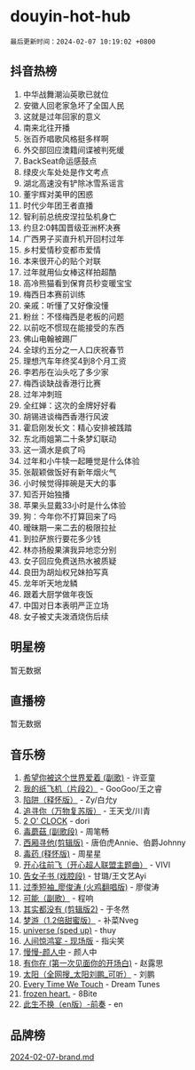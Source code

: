 # douyin-hot-hub

`最后更新时间：2024-02-07 10:19:02 +0800`

## 抖音热榜

1. 中华战舞潮汕英歌已就位
1. 安徽人回老家急坏了全国人民
1. 这就是过年回家的意义
1. 南来北往开播
1. 张百乔唱歌风格挺多样啊
1. 外交部回应澳籍间谍被判死缓
1. BackSeat命运感鼓点
1. 绿皮火车处处是作文考点
1. 湖北高速没有铲除冰雪系谣言
1. 董宇辉对美甲的困惑
1. 时代少年团王者直播
1. 智利前总统皮涅拉坠机身亡
1. 约旦2:0韩国晋级亚洲杯决赛
1. 广西男子买直升机开回村过年
1. 乡村爱情秒变都市爱情
1. 本来很开心的贴个对联
1. 过年就用仙女棒这样拍超酷
1. 高冷熊猫看到保育员秒变暖宝宝
1. 梅西日本赛前训练
1. 亲戚：听懂了又好像没懂
1. 粉丝：不怪梅西是老板的问题
1. 以前吃不惯现在能接受的东西
1. 佛山电翰被踢厂
1. 全球约五分之一人口庆祝春节
1. 理想汽车年终奖4到8个月工资
1. 李若彤在汕头吃了多少家
1. 梅西谈缺战香港行比赛
1. 过年冲刺班
1. 全红婵：这次的金牌好好看
1. 胡锡进谈梅西香港行风波
1. 霍启刚发长文：精心安排被践踏
1. 东北雨姐第二十条梦幻联动
1. 这一滴水是疯了吗
1. 过年和小牛犊一起睡觉是什么体验
1. 张靓颖做饭好有新年烟火气
1. 小时候觉得摔碗是天大的事
1. 知否开始独播
1. 苹果头显戴33小时是什么体验
1. 狗：今年你不打算回来了吗
1. 暧昧期一来二去的极限拉扯
1. 到拉萨旅行要花多少钱
1. 林亦扬殷果演我异地恋分别
1. 女子回应免费送热水被质疑
1. 良田为胡灿权兄妹拍写真
1. 龙年听天地龙鳞
1. 跟着大厨学做年夜饭
1. 中国对日本表明严正立场
1. 女子被丈夫泼酒烧伤后续

## 明星榜

暂无数据

## 直播榜

暂无数据

## 音乐榜

1. [希望你被这个世界爱着 (副歌)](https://sf6-cdn-tos.douyinstatic.com/obj/tos-cn-ve-2774/oUHCmWQfZlE3QQBKBeD8rCFLpJzPgCpImhsxMt) - 许亚童
1. [我的纸飞机（片段2）](https://sf5-hl-cdn-tos.douyinstatic.com/obj/tos-cn-ve-2774/oM2ZrKcg2CD5AeRB2gkeXOFB1IxAGJdZPazYHf) - GooGoo/王之睿
1. [陷阱（释怀版）](https://sf5-hl-cdn-tos.douyinstatic.com/obj/tos-cn-ve-2774/oE8C21LeZrzKLDFfQYgMzx4GAIHageG5IzayY7) - Zy/白允y
1. [追寻你（万物复苏版）](https://sf3-cdn-tos.douyinstatic.com/obj/tos-cn-ve-2774/oYeAZJsbjIDit9APmBg8u6uDUQnHmoCf3gbo74) - 王天戈/川青
1. [2 O' CLOCK](https://sf5-hl-cdn-tos.douyinstatic.com/obj/tos-cn-ve-2774/oIUBICeqlYQHTigCBOnCMlwBZJkgiBjt1oDfbg) - dori
1. [毒蘑菇 (副歌段)](https://sf6-cdn-tos.douyinstatic.com/obj/tos-cn-ve-2774/ocDEUsfdLjxnlFXtfogBCiQCEqYB7QZgZ8VViM) - 周笔畅
1. [西厢寻他(剪辑版)](https://sf6-cdn-tos.douyinstatic.com/obj/tos-cn-ve-2774/oUsAVfAQKlRNxEv5qxvIB8o5qmIWUcXbzJKJhw) - 唐伯虎Annie、伯爵Johnny
1. [毒药 (释怀版)](https://sf6-cdn-tos.douyinstatic.com/obj/tos-cn-ve-2774/oYILMEAzspdZBIzy4frJNB8ZHPHWAhiwowd4Ad) - 周星星
1. [开心往前飞（开心超人联盟主题曲）](https://sf5-hl-cdn-tos.douyinstatic.com/obj/tos-cn-ve-2774/9d8fb7c82cf1421fb93a9fe925275e0a) - VIVI
1. [告女子书 (戏腔段)](https://sf5-hl-cdn-tos.douyinstatic.com/obj/tos-cn-ve-2774/osCCzFxWgstBDi92ZfBB4ht7gQENBmQMAl0eI6) - 甘璐/王文艺Ayi
1. [过季短袖_廖俊涛 (火鸡翻唱版)](https://sf3-cdn-tos.douyinstatic.com/obj/tos-cn-ve-2774/ogQVJl0tRBKxQgZji7YClFEBrVDeHpPTWfCZbQ) - 廖俊涛
1. [可能（副歌）](https://sf5-hl-cdn-tos.douyinstatic.com/obj/tos-cn-ve-2774/cde1731888894259b333569393c2fb51) - 程响
1. [其实都没有 (剪辑版2)](https://sf5-hl-cdn-tos.douyinstatic.com/obj/tos-cn-ve-2774/oEBNQenHZtBhxYjGgUDQk0BCHTigQafgFlbQ7k) - 于冬然
1. [梦游（1.2倍甜蜜版）](https://sf5-hl-cdn-tos.douyinstatic.com/obj/tos-cn-ve-2774/o4gyAUm8hwufoEABmwVIiQtHsFuGzAEEWtNMzo) - 补菜Nveg
1. [universe (sped up)](https://sf6-cdn-tos.douyinstatic.com/obj/tos-cn-ve-2774/oIQnurQLDCsdYeegkM4CKuVb23MZBXtX6QB8bv) - thuy
1. [人间惊鸿宴 - 现场版](https://sf5-hl-cdn-tos.douyinstatic.com/obj/tos-cn-ve-2774/osF4mrPePAf2Yv8Wfr5fATCHZwL5h1QiGQAKwz) - 指尖笑
1. [慢慢-颜人中](https://sf5-hl-cdn-tos.douyinstatic.com/obj/tos-cn-ve-2774/ocjHNfBXdBxQNC8ZGAeoLMFTUgtBg8bkExunDC) - 颜人中
1. [有你在 (第一次见面你的开场白)](https://sf3-cdn-tos.douyinstatic.com/obj/tos-cn-ve-2774/oAthrQ3ClJBfI57uBoFEgNDYtNCZ0TSYQQfxQ0) - 赵露思
1. [太阳（全网搜_太阳刘鹏_可听）](https://sf3-cdn-tos.douyinstatic.com/obj/tos-cn-ve-2774/ogWbyIQnlBFImVbeDocRdCIYtBHlbJXgfZMvgz) - 刘鹏
1. [Every Time We Touch](https://sf5-hl-cdn-tos.douyinstatic.com/obj/tos-cn-ve-2774/ogN6lUKQeBBfEVhIOMikG1CcJjugxk1tztZyhP) - Dream Tunes
1. [frozen heart.](https://sf5-hl-cdn-tos.douyinstatic.com/obj/tos-cn-ve-2774/oIIWJfyjIACZA9zQMtnJ6hQQhFC4vhCupoRBsO) - 8Bite
1. [此生不换（en版）-前奏](https://sf5-hl-cdn-tos.douyinstatic.com/obj/tos-cn-ve-2774/oMDvUGwhKrKYDEqXiMYEwxZqBWIJFA92CiLAO) - en

## 品牌榜

[2024-02-07-brand.md](2024-02-07-brand.md)
